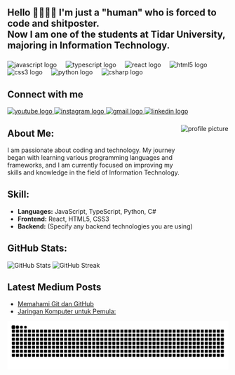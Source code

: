 <br clear="both">

<h2 align="left">
  Hello 👋🏻👋🏻 I'm just a "human" who is forced to code and shitposter.<br>
  Now I am one of the students at Tidar University, majoring in Information Technology.
</h2>

###

<div align="left">
  <img src="https://cdn.jsdelivr.net/gh/devicons/devicon/icons/javascript/javascript-original.svg" height="30" alt="javascript logo" />
  <img width="12" />
  <img src="https://cdn.jsdelivr.net/gh/devicons/devicon/icons/typescript/typescript-original.svg" height="30" alt="typescript logo" />
  <img width="12" />
  <img src="https://cdn.jsdelivr.net/gh/devicons/devicon/icons/react/react-original.svg" height="30" alt="react logo" />
  <img width="12" />
  <img src="https://cdn.jsdelivr.net/gh/devicons/devicon/icons/html5/html5-original.svg" height="30" alt="html5 logo" />
  <img width="12" />
  <img src="https://cdn.jsdelivr.net/gh/devicons/devicon/icons/css3/css3-original.svg" height="30" alt="css3 logo" />
  <img width="12" />
  <img src="https://cdn.jsdelivr.net/gh/devicons/devicon/icons/python/python-original.svg" height="30" alt="python logo" />
  <img width="12" />
  <img src="https://cdn.jsdelivr.net/gh/devicons/devicon/icons/csharp/csharp-original.svg" height="30" alt="csharp logo" />
</div>

###

## Connect with me
<div align="left">
  <a href="http://www.youtube.com/@sanikh" target="_blank">
    <img src="https://img.shields.io/static/v1?message=Youtube&logo=youtube&label=&color=FF0000&logoColor=white&labelColor=&style=for-the-badge" height="35" alt="youtube logo" />
  </a>
  <a href="https://www.instagram.com/a_sanikh?igsh=OTIyNGtxcW5qaHNq" target="_blank">
    <img src="https://img.shields.io/static/v1?message=Instagram&logo=instagram&label=&color=E4405F&logoColor=white&labelColor=&style=for-the-badge" height="35" alt="instagram logo" />
  </a>
  <a href="mailto:ikhsan.budi.wicaksono@students.untidar.ac.id" target="_blank">
    <img src="https://img.shields.io/static/v1?message=Gmail&logo=gmail&label=&color=D14836&logoColor=white&labelColor=&style=for-the-badge" height="35" alt="gmail logo" />
  </a>
  <a href="https://www.linkedin.com/in/YourProfileID" target="_blank">
    <img src="https://img.shields.io/static/v1?message=LinkedIn&logo=linkedin&label=&color=0077B5&logoColor=white&labelColor=&style=for-the-badge" height="35" alt="linkedin logo" />
  </a>
</div>

###

<img align="right" height="150" src="https://yt3.googleusercontent.com/voCwHQhPl4TJY0BdVlFmKnhDFgs0QAh-OhOzckRdavwByeT3Rr_9cjLUJ8wvJ4Ohbq3u8jGP=s160-c-k-c0x00ffffff-no-rj" alt="profile picture" />

### 
## About Me:
<p align="left">
  I am passionate about coding and technology. My journey began with learning various programming languages and frameworks, and I am currently focused on improving my skills and knowledge in the field of Information Technology.
</p>

## Skill:
<ul>
  <li><b>Languages:</b> JavaScript, TypeScript, Python, C#</li>
  <li><b>Frontend:</b> React, HTML5, CSS3</li>
  <li><b>Backend:</b> (Specify any backend technologies you are using)</li>
</ul>

## GitHub Stats:

![GitHub Stats](https://github-readme-stats.vercel.app/api?username=IkhsanBuuddii&show_icons=true&hide_title=true&count_private=true&hide=prs)
![GitHub Streak](https://github-readme-streak-stats.herokuapp.com/?user=IkhsanBuuddii)

## Latest Medium Posts

<!-- BLOG-POST-LIST:START -->
- [Memahami Git dan GitHub](https://medium.com/@ikhsan.budi.wicaksono/memahami-git-dan-github-867e3e8a7d70?source=rss-0b9b13387096------2)
- [Jaringan Komputer untuk Pemula:](https://medium.com/@ikhsan.budi.wicaksono/jaringan-komputer-untuk-pemula-9cee7395f2ac?source=rss-0b9b13387096------2)
<!-- BLOG-POST-LIST:END -->

![Snake animation](https://raw.githubusercontent.com/figuran04/figuran04/output/snake.svg)
